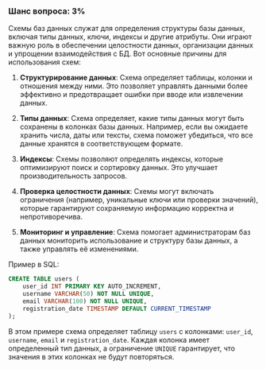 ### Шанс вопроса: 3%

Схемы баз данных служат для определения структуры базы данных, включая типы данных, ключи, индексы и другие атрибуты. Они играют важную роль в обеспечении целостности данных, организации данных и упрощении взаимодействия с БД. Вот основные причины для использования схем:

1. **Структурирование данных**: Схема определяет таблицы, колонки и отношения между ними. Это позволяет управлять данными более эффективно и предотвращает ошибки при вводе или извлечении данных.

2. **Типы данных**: Схема определяет, какие типы данных могут быть сохранены в колонках базы данных. Например, если вы ожидаете хранить числа, даты или тексты, схема поможет убедиться, что все данные хранятся в соответствующем формате.

3. **Индексы**: Схемы позволяют определять индексы, которые оптимизируют поиск и сортировку данных. Это улучшает производительность запросов.

4. **Проверка целостности данных**: Схемы могут включать ограничения (например, уникальные ключи или проверки значений), которые гарантируют сохраняемую информацию корректна и непротиворечива.

5. **Мониторинг и управление**: Схема помогает администраторам баз данных мониторить использование и структуру базы данных, а также управлять её изменениями.

Пример в SQL:
```sql
CREATE TABLE users (
    user_id INT PRIMARY KEY AUTO_INCREMENT,
    username VARCHAR(50) NOT NULL UNIQUE,
    email VARCHAR(100) NOT NULL UNIQUE,
    registration_date TIMESTAMP DEFAULT CURRENT_TIMESTAMP
);
```
В этом примере схема определяет таблицу `users` с колонками: `user_id`, `username`, `email` и `registration_date`. Каждая колонка имеет определенный тип данных, а ограничение `UNIQUE` гарантирует, что значения в этих колонках не будут повторяться.